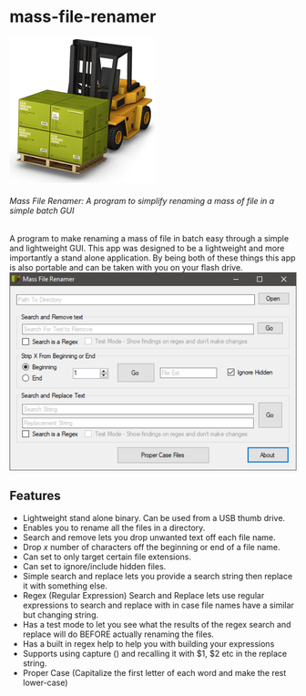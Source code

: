 # mass-file-renamer
![mass-file-renamer icon](/assets/fork.png)
###### Mass File Renamer: A program to simplify renaming a mass of file in a simple batch GUI
A program to make renaming a mass of file in batch easy through a simple and lightweight GUI. This app was designed to be a lightweight and more importantly a stand alone application. By being both of these things this app is also portable and can be taken with you on your flash drive.
![Screenshot of the main form](/assets/main.png)
## Features
- Lightweight stand alone binary. Can be used from a USB thumb drive.
- Enables you to rename all the files in a directory.
- Search and remove lets you drop unwanted text off each file name.
- Drop *x* number of characters off the beginning or end of a file name.
- Can set to only target certain file extensions.
- Can set to ignore/include hidden files.
- Simple search and replace lets you provide a search string then replace it with something else.
- Regex (Regular Expression) Search and Replace lets use regular expressions to search and replace with in case file names have a similar but changing string.
- Has a test mode to let you see what the results of the regex search and replace will do BEFORE actually renaming the files.
- Has a built in regex help to help you with building your expressions
- Supports using capture () and recalling it with $1, $2 etc in the replace string.
- Proper Case (Capitalize the first letter of each word and make the rest lower-case) 